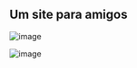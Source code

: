## Um site para amigos

![image](https://user-images.githubusercontent.com/68619881/170099155-02ecb8f0-b3be-49f0-bbec-4fc6941168ca.png)

![image](https://user-images.githubusercontent.com/68619881/170099268-7180a41f-000a-4325-8b9f-7bffce4a714c.png)
